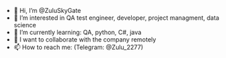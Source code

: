 - 👋 Hi, I’m @ZuluSkyGate
- 👀 I’m interested in QA test engineer, developer, project managment, data science
- 🌱 I’m currently learning: QA, python, C#, java
- 💞️ I want to collaborate with the company remotely
- 📫 How to reach me: (Telegram: @Zulu_2277)
